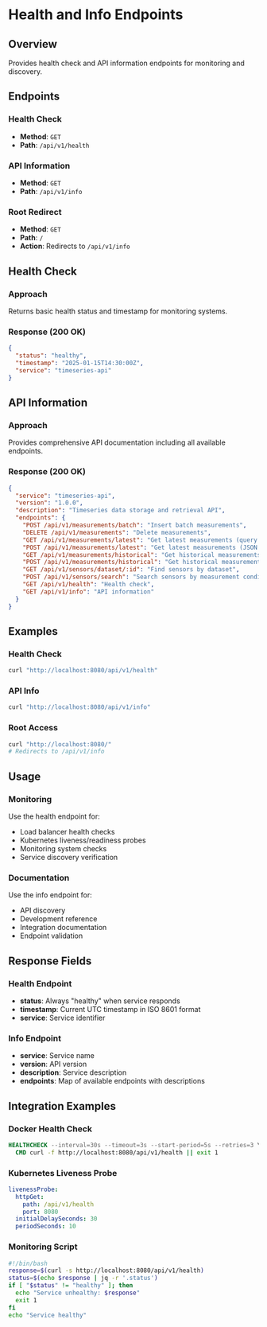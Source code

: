 # Health and Info Endpoints

## Overview
Provides health check and API information endpoints for monitoring and discovery.

## Endpoints

### Health Check
- **Method**: `GET`
- **Path**: `/api/v1/health`

### API Information
- **Method**: `GET`
- **Path**: `/api/v1/info`

### Root Redirect
- **Method**: `GET`
- **Path**: `/`
- **Action**: Redirects to `/api/v1/info`

## Health Check

### Approach
Returns basic health status and timestamp for monitoring systems.

### Response (200 OK)
```json
{
  "status": "healthy",
  "timestamp": "2025-01-15T14:30:00Z",
  "service": "timeseries-api"
}
```

## API Information

### Approach
Provides comprehensive API documentation including all available endpoints.

### Response (200 OK)
```json
{
  "service": "timeseries-api",
  "version": "1.0.0",
  "description": "Timeseries data storage and retrieval API",
  "endpoints": {
    "POST /api/v1/measurements/batch": "Insert batch measurements",
    "DELETE /api/v1/measurements": "Delete measurements",
    "GET /api/v1/measurements/latest": "Get latest measurements (query params)",
    "POST /api/v1/measurements/latest": "Get latest measurements (JSON body)",
    "GET /api/v1/measurements/historical": "Get historical measurements (query params)",
    "POST /api/v1/measurements/historical": "Get historical measurements (JSON body)",
    "GET /api/v1/sensors/dataset/:id": "Find sensors by dataset",
    "POST /api/v1/sensors/search": "Search sensors by measurement conditions",
    "GET /api/v1/health": "Health check",
    "GET /api/v1/info": "API information"
  }
}
```

## Examples

### Health Check
```bash
curl "http://localhost:8080/api/v1/health"
```

### API Info
```bash
curl "http://localhost:8080/api/v1/info"
```

### Root Access
```bash
curl "http://localhost:8080/"
# Redirects to /api/v1/info
```

## Usage

### Monitoring
Use the health endpoint for:
- Load balancer health checks
- Kubernetes liveness/readiness probes
- Monitoring system checks
- Service discovery verification

### Documentation
Use the info endpoint for:
- API discovery
- Development reference
- Integration documentation
- Endpoint validation

## Response Fields

### Health Endpoint
- **status**: Always "healthy" when service responds
- **timestamp**: Current UTC timestamp in ISO 8601 format
- **service**: Service identifier

### Info Endpoint
- **service**: Service name
- **version**: API version
- **description**: Service description
- **endpoints**: Map of available endpoints with descriptions

## Integration Examples

### Docker Health Check
```dockerfile
HEALTHCHECK --interval=30s --timeout=3s --start-period=5s --retries=3 \
  CMD curl -f http://localhost:8080/api/v1/health || exit 1
```

### Kubernetes Liveness Probe
```yaml
livenessProbe:
  httpGet:
    path: /api/v1/health
    port: 8080
  initialDelaySeconds: 30
  periodSeconds: 10
```

### Monitoring Script
```bash
#!/bin/bash
response=$(curl -s http://localhost:8080/api/v1/health)
status=$(echo $response | jq -r '.status')
if [ "$status" != "healthy" ]; then
  echo "Service unhealthy: $response"
  exit 1
fi
echo "Service healthy"
```
